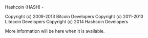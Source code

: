 Hashcoin (HASH) -

Copyright (c) 2009-2013 Bitcoin Developers
Copyright (c) 2011-2013 Litecoin Developers
Copyright (c) 2014 Hashcoin Developers

More information will be here when it is available.